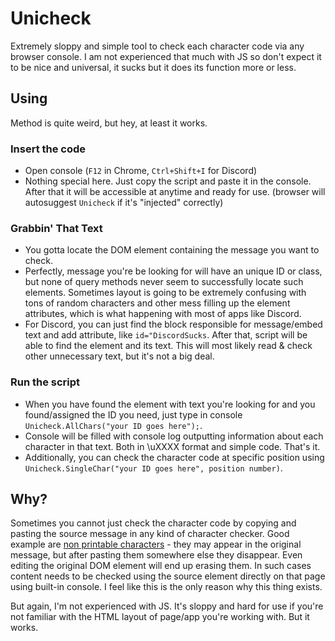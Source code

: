# Unicheck
Extremely sloppy and simple tool to check each character code via any browser console. I am not experienced that much with JS so don't expect it to be nice and universal, it sucks but it does its function more or less. 
## Using
Method is quite weird, but hey, at least it works. 
### Insert the code
* Open console (`F12` in Chrome, `Ctrl+Shift+I` for Discord)
* Nothing special here. Just copy the script and paste it in the console. After that it will be accessible at anytime and ready for use. (browser will autosuggest `Unicheck` if it's "injected" correctly)
### Grabbin' That Text
* You gotta locate the DOM element containing the message you want to check.
* Perfectly, message you're be looking for will have an unique ID or class, but none of query methods never seem to successfully locate such elements. Sometimes layout is going to be extremely confusing with tons of random characters and other mess filling up the element attributes, which is what happening with most of apps like Discord.
* For Discord, you can just find the block responsible for message/embed text and add attribute, like `id="DiscordSucks`. After that, script will be able to find the element and its text. This will most likely read & check other unnecessary text, but it's not a big deal.
### Run the script
* When you have found the element with text you're looking for and you found/assigned the ID you need, just type in console `Unicheck.AllChars("your ID goes here");`.
* Console will be filled with console log outputting information about each character in that text. Both in \uXXXX format and simple code. That's it.
* Additionally, you can check the character code at specific position using `Unicheck.SingleChar("your ID goes here", position number)`. 

## Why?
Sometimes you cannot just check the character code by copying and pasting the source message in any kind of character checker. Good example are [non printable characters](https://web.itu.edu.tr/sgunduz/courses/mikroisl/ascii.html) - they may appear in the original message, but after pasting them somewhere else they disappear. Even editing the original DOM element will end up erasing them. In such cases content needs to be checked using the source element directly on that page using built-in console. I feel like this is the only reason why this thing exists. 

But again, I'm not experienced with JS. It's sloppy and hard for use if you're not familiar with the HTML layout of page/app you're working with. But it works.
